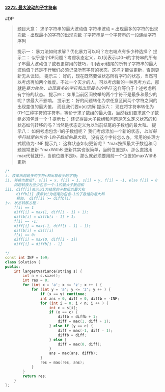 #### [2272. 最大波动的子字符串](https://leetcode.cn/problems/substring-with-largest-variance/)
#DP 
> 题目大意：
> 	求子字符串的最大波动值
> 	字符串波动 = 出现最多的字符的出现次数 - 出现最小的字符的出现次数
> 	子字符串是一个字符串的一段连续字符序列
> 	
> 提示一：
> 	暴力法如何求解？优化暴力可以吗？左右端点有多少种选择？
> 提示二：
> 	似乎是个DP问题？考虑状态定义，以f[i]表示以0~i的字符串的所有子串最大波动值？或者更常用的技巧，f[i]表示i结尾的所有子字符串的最大波动值？还是不行我们必须记录所有字符的状态，这样才能做更新，否则更新无从谈起。
> 提示三：
> 	好的，现在既然要做状态所有字符的状态，当然可以考虑再加两个维度。不过一个天才的人，可以考虑新的一种思考方式，那就是*暴力枚举，出现最多的字符和出现最少的字符* 这样等价于上述考虑所有字符的状态。
> 提示四：
> 	如果当前区间枚举的两个字符不是最多和最少的呢？求最大不影响。
> 提示五：
> 	好的问题转化为求任意区间两个字符之间的出现差值的最大值， 而且我们要o(n)求解
> 提示六：
> 	现在将字符串转化为01-1三种字符的字符串，等价于求子数组的最大值，当然我们要求这个子数组必须包含一个-1
> 提示七：
> 	还记得最大子数组和问题是怎么定义状态的和状态如何转移的吗？当然是状态定义为以当前结尾的子数组的最大和。
> 提示八：
> 	如何考虑包含-1的子数组呢？
> 	我们考虑添加一个新的状态，*以当前字符结尾的包含-1的子数组的最大和*， 没有这个字符怎么办，常用的处理方式赋值为-INF
> 提示九：
> 	这样状态如何更新呢？
>     *max按照最大子数组和问题照常更新
>     *maxWithB 更新其实也很简单，当前位置是b，那么直接用max代替就行，当前位置不是b，那么就必须要用前一个位置的maxWithB更新
	
~~~c++
/*
i. 枚举出现最多的字符x和出现最少的字符y
ii. 转换为数组f, s[i] = x, f[i] = 1, s[i] = y, f[i] = -1, else f[i] = 0
	问题转换为至少包含一个-1的最大子数组和
iii. diff[i]表示以i为结尾的子数组的最大和
	 diffb[i] 表示以i为结尾的包含-1的子数组的最大和
	 易知， diff[i] >= diffb[i]
iv. 状态转移方程：
	f[i] == 1
	diff[i] = max(1, diff[i - 1] + 1);
	diffb[i] = diffb[i - 1] + 1;
	f[i] == -1:
	diff[i] = max(-1, diff[i - 1] - 1);
	diffb[i] = diff[i]
	f[i] == 0:
	diff[i] = max(0, diff[i - 1])
	diff[i] = diffb[i - 1]

*/
const int INF = 1e9; 
class Solution {
public:
    int largestVariance(string s) {
        int n = s.size(); 
        int res = 0; 
        for (int x = 'a'; x <= 'z'; x ++ ) {
            for (int y = 'a'; y <= 'z'; y ++ ) {
                if (x == y) continue;
                int ans = 0, diff = 0, diffb = -INF;
                for (int i = 0; i < n; i ++ ) {
                    int c = s[i];
                    if (x == c) {
                        diffb = diffb + 1;
                        diff = max(1, diff + 1);
                    } else if (y == c) {
                        diff = max(-1, diff - 1);
                        diffb = diff;
                    } else {
                        diff = max(0, diff);
                    }
                    ans = max(ans, diffb);
                }
                res = max(res, ans);
            }
        }
        return res; 
    }
};
~~~